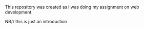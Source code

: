 This repository was created as i was doing my assignment on web development.

NB// this is just an introduction
